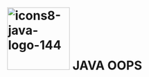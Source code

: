 # <img width="144" height="144" alt="icons8-java-logo-144" src="https://github.com/user-attachments/assets/0eb5b622-d916-4c2b-bed5-7cf9f7b340a8" /> JAVA OOPS
